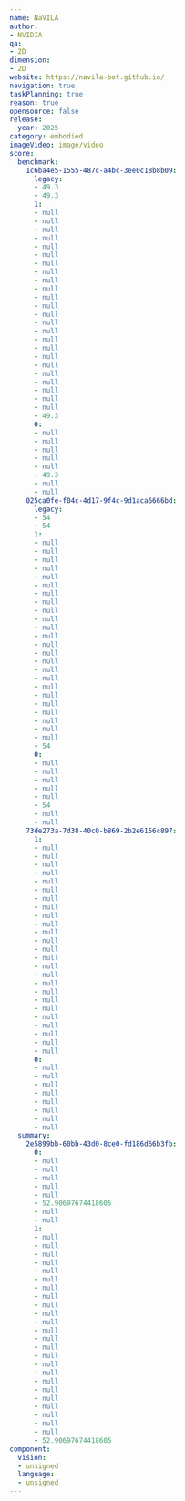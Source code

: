 ```yaml
---
name: NaVILA
author:
- NVIDIA
qa:
- 2D
dimension:
- 2D
website: https://navila-bot.github.io/
navigation: true
taskPlanning: true
reason: true
opensource: false
release:
  year: 2025
category: embodied
imageVideo: image/video
score:
  benchmark:
    1c6ba4e5-1555-487c-a4bc-3ee0c18b8b09:
      legacy:
      - 49.3
      - 49.3
      1:
      - null
      - null
      - null
      - null
      - null
      - null
      - null
      - null
      - null
      - null
      - null
      - null
      - null
      - null
      - null
      - null
      - null
      - null
      - null
      - null
      - null
      - null
      - null
      - null
      - 49.3
      0:
      - null
      - null
      - null
      - null
      - null
      - 49.3
      - null
      - null
    025ca0fe-f04c-4d17-9f4c-9d1aca6666bd:
      legacy:
      - 54
      - 54
      1:
      - null
      - null
      - null
      - null
      - null
      - null
      - null
      - null
      - null
      - null
      - null
      - null
      - null
      - null
      - null
      - null
      - null
      - null
      - null
      - null
      - null
      - null
      - null
      - null
      - 54
      0:
      - null
      - null
      - null
      - null
      - null
      - 54
      - null
      - null
    73de273a-7d38-40c0-b869-2b2e6156c897:
      1:
      - null
      - null
      - null
      - null
      - null
      - null
      - null
      - null
      - null
      - null
      - null
      - null
      - null
      - null
      - null
      - null
      - null
      - null
      - null
      - null
      - null
      - null
      - null
      - null
      - null
      0:
      - null
      - null
      - null
      - null
      - null
      - null
      - null
      - null
  summary:
    2e5899bb-60bb-43d0-8ce0-fd186d66b3fb:
      0:
      - null
      - null
      - null
      - null
      - null
      - 52.90697674418605
      - null
      - null
      1:
      - null
      - null
      - null
      - null
      - null
      - null
      - null
      - null
      - null
      - null
      - null
      - null
      - null
      - null
      - null
      - null
      - null
      - null
      - null
      - null
      - null
      - null
      - null
      - null
      - 52.90697674418605
component:
  vision:
  - unsigned
  language:
  - unsigned
---
```

